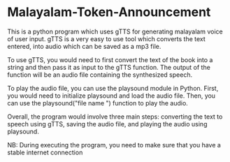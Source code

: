 # Malayalam-Token-Announcement
This is a python program which uses gTTS for generating malayalam voice of user input. gTTS is a very  easy to use tool which converts the text entered, into audio which can be saved as a mp3 file.

To use gTTS, you would need to first convert the text of the book into a string and then pass it as input to the gTTS function. The output of the function will be an audio file containing the synthesized speech.

To play the audio file, you can use the playsound module in Python. First, you would need to initialize playsound and load the audio file. Then, you can use the playsound("file name ") function to play the audio.

Overall, the program would involve three main steps: converting the text to speech using gTTS, saving the audio file, and playing the audio using playsound.

NB: During executing the program, you need to make sure that you have a stable internet connection
